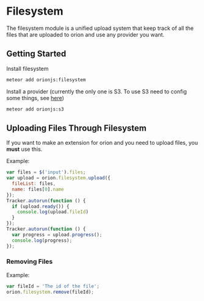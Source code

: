 # Filesystem

The filesystem module is a unified upload system that keep track
of all the files that are uploaded to orion and use any provider
you want.

## Getting Started

Install filesystem

```sh
meteor add orionjs:filesystem
```

Install a provider 
(currently the only one is S3. 
To use S3 need to config some things, see [here](https://github.com/orionjs/s3))

```sh
meteor add orionjs:s3
```

## Uploading Files Through Filesystem

If you want to make an extension for orion and
you need to upload files, you **must** use this.

Example:

```js
var files = $('input').files;
var upload = orion.filesystem.upload({
  fileList: files,
  name: files[0].name
});
Tracker.autorun(function () {
  if (upload.ready()) {
    console.log(upload.fileId)
  }
});
Tracker.autorun(function () {
  var progress = upload.progress();
  console.log(progress);
});
```

### Removing Files

Example:

```js
var fileId = 'The id of the file';
orion.filesystem.remove(fileId);
```